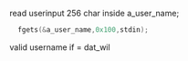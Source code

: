 
read userinput 256 char inside a_user_name;

```c
  fgets(&a_user_name,0x100,stdin);
```

valid username if = dat_wil
